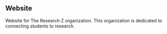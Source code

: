 ## Website
Website for The Research Z organization. This organization is dedicated to connecting students to research.
